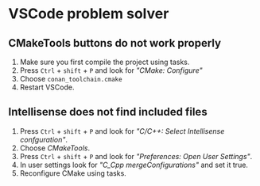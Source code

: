 # VSCode problem solver

## CMakeTools buttons do not work properly
 1) Make sure you first compile the project using tasks.
 2) Press `Ctrl` + `shift` + `P` and look for *"CMake: Configure"*
 3) Choose `conan_toolchain.cmake`
 4) Restart VSCode.

## Intellisense does not find included files
 1) Press `Ctrl` + `shift` + `P` and look for *"C/C++: Select Intellisense confguration"*.
 2) Choose *CMakeTools*.
 3) Press `Ctrl` + `shift` + `P` and look for *"Preferences: Open User Settings"*.
 4) In user settings look for *"C_Cpp mergeConfigurations"* and set it true.
 5) Reconfigure CMake using tasks.
